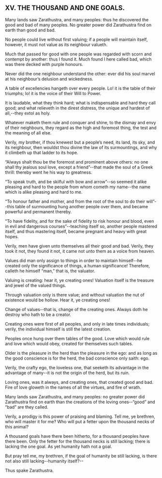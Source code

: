 ## XV. THE THOUSAND AND ONE GOALS.

Many lands saw Zarathustra, and many peoples: thus he discovered the
good and bad of many peoples. No greater power did Zarathustra find on
earth than good and bad.

No people could live without first valuing; if a people will maintain
itself, however, it must not value as its neighbour valueth.

Much that passed for good with one people was regarded with scorn and
contempt by another: thus I found it. Much found I here called bad,
which was there decked with purple honours.

Never did the one neighbour understand the other: ever did his soul
marvel at his neighbour’s delusion and wickedness.

A table of excellencies hangeth over every people. Lo! it is the table
of their triumphs; lo! it is the voice of their Will to Power.

It is laudable, what they think hard; what is indispensable and hard
they call good; and what relieveth in the direst distress, the unique
and hardest of all,--they extol as holy.

Whatever maketh them rule and conquer and shine, to the dismay and envy
of their neighbours, they regard as the high and foremost thing, the
test and the meaning of all else.

Verily, my brother, if thou knewest but a people’s need, its land,
its sky, and its neighbour, then wouldst thou divine the law of its
surmountings, and why it climbeth up that ladder to its hope.

“Always shalt thou be the foremost and prominent above others: no one
shall thy jealous soul love, except a friend”--that made the soul of a
Greek thrill: thereby went he his way to greatness.

“To speak truth, and be skilful with bow and arrow”--so seemed it alike
pleasing and hard to the people from whom cometh my name--the name which
is alike pleasing and hard to me.

“To honour father and mother, and from the root of the soul to do their
will”--this table of surmounting hung another people over them, and
became powerful and permanent thereby.

“To have fidelity, and for the sake of fidelity to risk honour and
blood, even in evil and dangerous courses”--teaching itself so, another
people mastered itself, and thus mastering itself, became pregnant and
heavy with great hopes.

Verily, men have given unto themselves all their good and bad. Verily,
they took it not, they found it not, it came not unto them as a voice
from heaven.

Values did man only assign to things in order to maintain himself--he
created only the significance of things, a human significance!
Therefore, calleth he himself “man,” that is, the valuator.

Valuing is creating: hear it, ye creating ones! Valuation itself is the
treasure and jewel of the valued things.

Through valuation only is there value; and without valuation the nut of
existence would be hollow. Hear it, ye creating ones!

Change of values--that is, change of the creating ones. Always doth he
destroy who hath to be a creator.

Creating ones were first of all peoples, and only in late times
individuals; verily, the individual himself is still the latest
creation.

Peoples once hung over them tables of the good. Love which would rule
and love which would obey, created for themselves such tables.

Older is the pleasure in the herd than the pleasure in the ego: and as
long as the good conscience is for the herd, the bad conscience only
saith: ego.

Verily, the crafty ego, the loveless one, that seeketh its advantage in
the advantage of many--it is not the origin of the herd, but its ruin.

Loving ones, was it always, and creating ones, that created good and
bad. Fire of love gloweth in the names of all the virtues, and fire of
wrath.

Many lands saw Zarathustra, and many peoples: no greater power did
Zarathustra find on earth than the creations of the loving ones--“good”
 and “bad” are they called.

Verily, a prodigy is this power of praising and blaming. Tell me, ye
brethren, who will master it for me? Who will put a fetter upon the
thousand necks of this animal?

A thousand goals have there been hitherto, for a thousand peoples have
there been. Only the fetter for the thousand necks is still lacking;
there is lacking the one goal. As yet humanity hath not a goal.

But pray tell me, my brethren, if the goal of humanity be still lacking,
is there not also still lacking--humanity itself?--

Thus spake Zarathustra.




